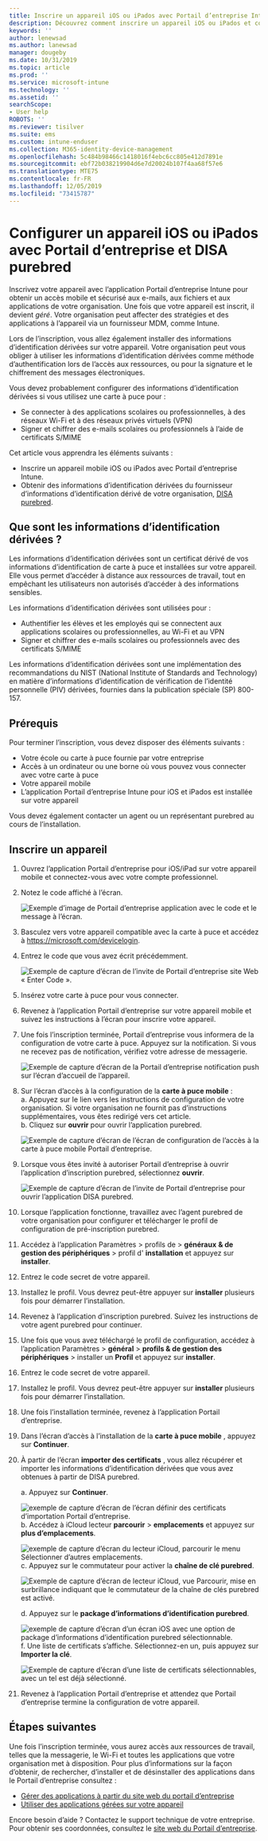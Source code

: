 ```yaml
---
title: Inscrire un appareil iOS ou iPados avec Portail d’entreprise Intune et DISA purebred
description: Découvrez comment inscrire un appareil iOS ou iPados et configurer l’authentification dérivée des informations d’identification avec DISA purebred.
keywords: ''
author: lenewsad
ms.author: lanewsad
manager: dougeby
ms.date: 10/31/2019
ms.topic: article
ms.prod: ''
ms.service: microsoft-intune
ms.technology: ''
ms.assetid: ''
searchScope:
- User help
ROBOTS: ''
ms.reviewer: tisilver
ms.suite: ems
ms.custom: intune-enduser
ms.collection: M365-identity-device-management
ms.openlocfilehash: 5c484b98466c1418016f4ebc6cc805e412d7891e
ms.sourcegitcommit: ebf72b038219904d6e7d20024b107f4aa68f57e6
ms.translationtype: MTE75
ms.contentlocale: fr-FR
ms.lasthandoff: 12/05/2019
ms.locfileid: "73415787"
---
```

# <a name="set-up-ios-or-ipados-device-with-company-portal-and-disa-purebred"></a>Configurer un appareil iOS ou iPados avec Portail d’entreprise et DISA purebred  

Inscrivez votre appareil avec l’application Portail d’entreprise Intune pour obtenir un accès mobile et sécurisé aux e-mails, aux fichiers et aux applications de votre organisation. Une fois que votre appareil est inscrit, il devient *géré*. Votre organisation peut affecter des stratégies et des applications à l’appareil via un fournisseur MDM, comme Intune.  

Lors de l’inscription, vous allez également installer des informations d’identification dérivées sur votre appareil. Votre organisation peut vous obliger à utiliser les informations d’identification dérivées comme méthode d’authentification lors de l’accès aux ressources, ou pour la signature et le chiffrement des messages électroniques. 

Vous devez probablement configurer des informations d’identification dérivées si vous utilisez une carte à puce pour :

* Se connecter à des applications scolaires ou professionnelles, à des réseaux Wi-Fi et à des réseaux privés virtuels (VPN)
* Signer et chiffrer des e-mails scolaires ou professionnels à l’aide de certificats S/MIME  

Cet article vous apprendra les éléments suivants :  

   * Inscrire un appareil mobile iOS ou iPados avec Portail d’entreprise Intune.  
   * Obtenir des informations d’identification dérivées du fournisseur d’informations d’identification dérivé de votre organisation, [DISA purebred](https://cyber.mil/pki-pke/purebred/).  

## <a name="what-are-derived-credentials"></a>Que sont les informations d’identification dérivées ?  
Les informations d’identification dérivées sont un certificat dérivé de vos informations d’identification de carte à puce et installées sur votre appareil. Elle vous permet d’accéder à distance aux ressources de travail, tout en empêchant les utilisateurs non autorisés d’accéder à des informations sensibles.  

Les informations d’identification dérivées sont utilisées pour : 
* Authentifier les élèves et les employés qui se connectent aux applications scolaires ou professionnelles, au Wi-Fi et au VPN
* Signer et chiffrer des e-mails scolaires ou professionnels avec des certificats S/MIME

Les informations d’identification dérivées sont une implémentation des recommandations du NIST (National Institute of Standards and Technology) en matière d’informations d’identification de vérification de l’identité personnelle (PIV) dérivées, fournies dans la publication spéciale (SP) 800-157.  

## <a name="prerequisites"></a>Prérequis

 Pour terminer l’inscription, vous devez disposer des éléments suivants :

* Votre école ou carte à puce fournie par votre entreprise
* Accès à un ordinateur ou une borne où vous pouvez vous connecter avec votre carte à puce
* Votre appareil mobile
* L’application Portail d’entreprise Intune pour iOS et iPados est installée sur votre appareil   

Vous devez également contacter un agent ou un représentant purebred au cours de l’installation.      

## <a name="enroll-device"></a>Inscrire un appareil  
1. Ouvrez l’application Portail d’entreprise pour iOS/iPad sur votre appareil mobile et connectez-vous avec votre compte professionnel.  

2. Notez le code affiché à l’écran.  

    ![Exemple d’image de Portail d’entreprise application avec le code et le message à l’écran.](./media/copy-code-intercede.png)  
3. Basculez vers votre appareil compatible avec la carte à puce et accédez à https://microsoft.com/devicelogin. 
4. Entrez le code que vous avez écrit précédemment.  

    ![Exemple de capture d’écran de l’invite de Portail d’entreprise site Web « Enter Code ».](./media/enter-code-intercede.png)   

5. Insérez votre carte à puce pour vous connecter.  
6. Revenez à l’application Portail d’entreprise sur votre appareil mobile et suivez les instructions à l’écran pour inscrire votre appareil.  
7. Une fois l’inscription terminée, Portail d’entreprise vous informera de la configuration de votre carte à puce. Appuyez sur la notification. Si vous ne recevez pas de notification, vérifiez votre adresse de messagerie.   

    ![Exemple de capture d’écran de la Portail d’entreprise notification push sur l’écran d’accueil de l’appareil.](./media/action-required-in-app-intercede.png)  
8. Sur l’écran d’accès à la configuration de la **carte à puce mobile** :  
    a. Appuyez sur le lien vers les instructions de configuration de votre organisation. Si votre organisation ne fournit pas d’instructions supplémentaires, vous êtes redirigé vers cet article.  
    b. Cliquez sur **ouvrir** pour ouvrir l’application purebred.  

    ![Exemple de capture d’écran de l’écran de configuration de l’accès à la carte à puce mobile Portail d’entreprise.](./media/smart-card-open-disa-purebred.png)  
9. Lorsque vous êtes invité à autoriser Portail d’entreprise à ouvrir l’application d’inscription purebred, sélectionnez **ouvrir**.   

    ![Exemple de capture d’écran de l’invite de Portail d’entreprise pour ouvrir l’application DISA purebred.](./media/open-app-prompt-disa-purbred.png)  
10. Lorsque l’application fonctionne, travaillez avec l’agent purebred de votre organisation pour configurer et télécharger le profil de configuration de pré-inscription purebred.   
11. Accédez à l’application Paramètres > profils de > **généraux** **& de gestion des périphériques** > profil d' **installation** et appuyez sur **installer**.  
12. Entrez le code secret de votre appareil.  
13. Installez le profil. Vous devrez peut-être appuyer sur **installer** plusieurs fois pour démarrer l’installation. 
14. Revenez à l’application d’inscription purebred. Suivez les instructions de votre agent purebred pour continuer.  
 
15. Une fois que vous avez téléchargé le profil de configuration, accédez à l’application Paramètres > **général** > **profils & de gestion des périphériques** > installer un **Profil** et appuyez sur **installer**.   
16.  Entrez le code secret de votre appareil.
17. Installez le profil. Vous devrez peut-être appuyer sur **installer** plusieurs fois pour démarrer l’installation. 
18. Une fois l’installation terminée, revenez à l’application Portail d’entreprise.  
19.  Dans l’écran d’accès à l’installation de la **carte à puce mobile** , appuyez sur **Continuer**.  

20. À partir de l’écran **importer des certificats** , vous allez récupérer et importer les informations d’identification dérivées que vous avez obtenues à partir de DISA purebred.  

    a. Appuyez sur **Continuer**.   

    ![exemple de capture d’écran de l’écran définir des certificats d’importation Portail d’entreprise.](./media/import-certificate-disa-purebred.png)  
    b. Accédez à iCloud lecteur **parcourir** > **emplacements** et appuyez sur **plus d’emplacements**.  

    ![exemple de capture d’écran du lecteur iCloud, parcourir le menu Sélectionner d’autres emplacements.](./media/icloud-drive-more-locations.png)  
    c. Appuyez sur le commutateur pour activer la **chaîne de clé purebred**.  

    ![Exemple de capture d’écran de lecteur iCloud, vue Parcourir, mise en surbrillance indiquant que le commutateur de la chaîne de clés purebred est activé.](./media/icloud-drive-enable-purebred-keychain.png)   

    d. Appuyez sur le **package d’informations d’identification purebred**.  

    ![exemple de capture d’écran d’un écran iOS avec une option de package d’informations d’identification purebred sélectionnable.](./media/purebred-credential-package.png)  
    f. Une liste de certificats s’affiche. Sélectionnez-en un, puis appuyez sur **Importer la clé**.  

    ![Exemple de capture d’écran d’une liste de certificats sélectionnables, avec un tel est déjà sélectionné.](./media/import-purebred-keychain.png) 
21. Revenez à l’application Portail d’entreprise et attendez que Portail d’entreprise termine la configuration de votre appareil.   

## <a name="next-steps"></a>Étapes suivantes  
Une fois l’inscription terminée, vous aurez accès aux ressources de travail, telles que la messagerie, le Wi-Fi et toutes les applications que votre organisation met à disposition. Pour plus d’informations sur la façon d’obtenir, de rechercher, d’installer et de désinstaller des applications dans le Portail d’entreprise consultez :

* [Gérer des applications à partir du site web du portail d’entreprise](manage-apps-cpweb.md)  
* [Utiliser des applications gérées sur votre appareil](use-managed-apps-on-your-device-ios.md)  

Encore besoin d’aide ? Contactez le support technique de votre entreprise. Pour obtenir ses coordonnées, consultez le [site web du Portail d’entreprise](https://go.microsoft.com/fwlink/?linkid=2010980).
